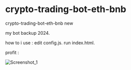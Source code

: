 # crypto-trading-bot-eth-bnb
crypto-trading-bot-eth-bnb new


my bot backup 2024.

how to i use :
edit config.js.
run index.html.

profit :


![Screenshot_1](https://github.com/sxsnc/Arbitrage-Bot/assets/167494992/db45475d-5402-41c6-934a-894ca0f505d4)
